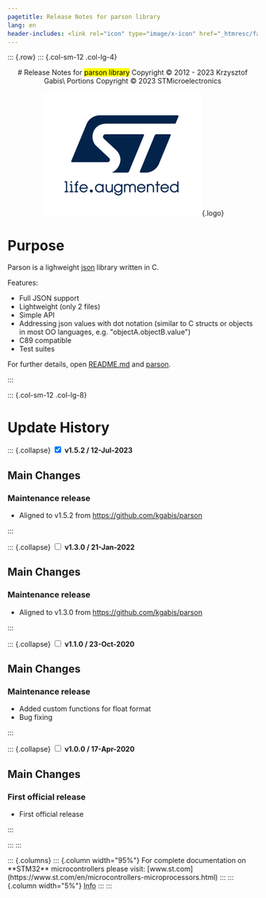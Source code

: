 ```yaml
---
pagetitle: Release Notes for parson library 
lang: en
header-includes: <link rel="icon" type="image/x-icon" href="_htmresc/favicon.png" />
---
```


::: {.row}
::: {.col-sm-12 .col-lg-4}

<center>
# Release Notes for <mark>parson library</mark>
Copyright &copy; 2012 - 2023 Krzysztof Gabis\
Portions Copyright &copy; 2023 STMicroelectronics
    
[![ST logo](_htmresc/st_logo_2020.png)](https://www.st.com){.logo}
</center>

# Purpose

Parson is a lighweight [json](http://json.org) library written in C.

Features:

- Full JSON support
- Lightweight (only 2 files)
- Simple API
- Addressing json values with dot notation (similar to C structs or objects in most OO languages, e.g. "objectA.objectB.value")
- C89 compatible
- Test suites

For further details, open [README.md](README.md) and [parson](https://github.com/kgabis/parson).

:::

::: {.col-sm-12 .col-lg-8}
# Update History

::: {.collapse}
<input type="checkbox" id="collapse-section4"  checked aria-hidden="true">
<label for="collapse-section4" aria-hidden="true">__v1.5.2 / 12-Jul-2023__</label>
<div>			

## Main Changes

### Maintenance release

- Aligned to v1.5.2 from https://github.com/kgabis/parson

</div>
:::

::: {.collapse}
<input type="checkbox" id="collapse-section3"  aria-hidden="true">
<label for="collapse-section3" aria-hidden="true">__v1.3.0 / 21-Jan-2022__</label>
<div>			

## Main Changes

### Maintenance release

- Aligned to v1.3.0 from https://github.com/kgabis/parson

</div>
:::

::: {.collapse}
<input type="checkbox" id="collapse-section2"  aria-hidden="true">
<label for="collapse-section2" aria-hidden="true">__v1.1.0 / 23-Oct-2020__</label>
<div>			

## Main Changes

### Maintenance release

- Added custom functions for float format
- Bug fixing

</div>
:::

::: {.collapse}
<input type="checkbox" id="collapse-section1"  aria-hidden="true">
<label for="collapse-section1" aria-hidden="true">__v1.0.0 / 17-Apr-2020__</label>
<div>			

## Main Changes

### First official release

- First official release

</div>
:::

:::
:::

<footer class="sticky">
::: {.columns}
::: {.column width="95%"}
For complete documentation on **STM32**
microcontrollers please visit: [www.st.com](https://www.st.com/en/microcontrollers-microprocessors.html)
:::
::: {.column width="5%"}
<abbr title="Based on template cx566953 version 2.0">Info</abbr>
:::
:::
</footer>
